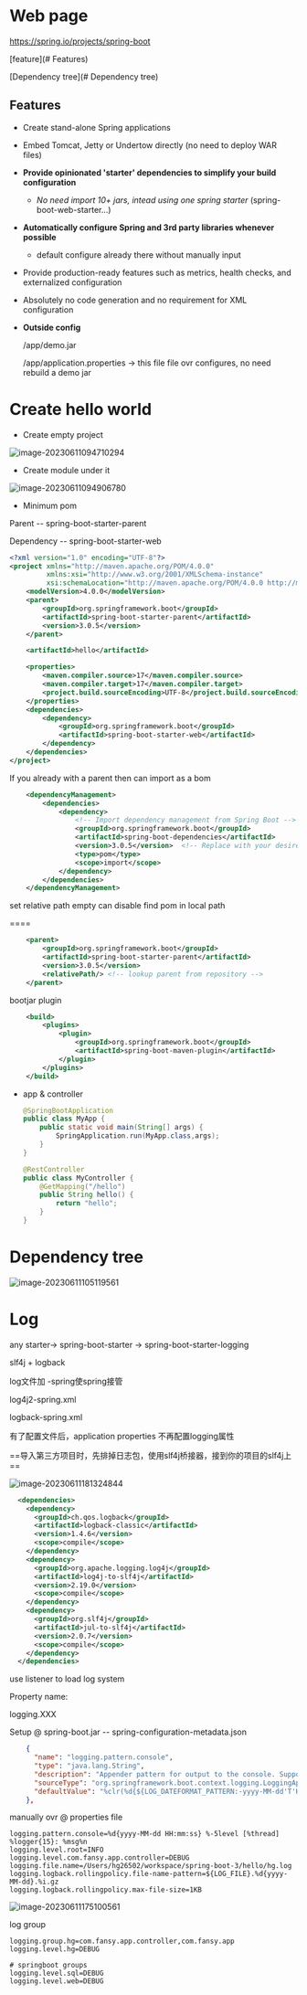 # Web page

https://spring.io/projects/spring-boot

[feature](# Features)

[Dependency tree](# Dependency tree)

## Features

- Create stand-alone Spring applications

- Embed Tomcat, Jetty or Undertow directly (no need to deploy WAR files)

- **Provide opinionated 'starter' dependencies to simplify your build configuration**

  - *No need import 10+ jars, intead using one spring starter* (spring-boot-web-starter...)

- **Automatically configure Spring and 3rd party libraries whenever possible**

  - default configure already there without manually input 

- Provide production-ready features such as metrics, health checks, and externalized configuration

- Absolutely no code generation and no requirement for XML configuration

- **Outside config**

  /app/demo.jar

  /app/application.properties  -> this file file ovr configures, no need rebuild a demo jar



# Create hello world

- Create empty project

![image-20230611094710294](image-20230611094710294.png)



- Create module under it

![image-20230611094906780](image-20230611094906780.png)

- Minimum pom

Parent -- spring-boot-starter-parent

Dependency -- spring-boot-starter-web

```xml
<?xml version="1.0" encoding="UTF-8"?>
<project xmlns="http://maven.apache.org/POM/4.0.0"
         xmlns:xsi="http://www.w3.org/2001/XMLSchema-instance"
         xsi:schemaLocation="http://maven.apache.org/POM/4.0.0 http://maven.apache.org/xsd/maven-4.0.0.xsd">
    <modelVersion>4.0.0</modelVersion>
    <parent>
        <groupId>org.springframework.boot</groupId>
        <artifactId>spring-boot-starter-parent</artifactId>
        <version>3.0.5</version>
    </parent>

    <artifactId>hello</artifactId>

    <properties>
        <maven.compiler.source>17</maven.compiler.source>
        <maven.compiler.target>17</maven.compiler.target>
        <project.build.sourceEncoding>UTF-8</project.build.sourceEncoding>
    </properties>
    <dependencies>
        <dependency>
            <groupId>org.springframework.boot</groupId>
            <artifactId>spring-boot-starter-web</artifactId>
        </dependency>
    </dependencies>
</project>
```



If you already with a parent then can import as a bom

```xml
    <dependencyManagement>
        <dependencies>
            <dependency>
                <!-- Import dependency management from Spring Boot -->
                <groupId>org.springframework.boot</groupId>
                <artifactId>spring-boot-dependencies</artifactId>
                <version>3.0.5</version>  <!-- Replace with your desired Spring Boot version -->
                <type>pom</type>
                <scope>import</scope>
            </dependency>
        </dependencies>
    </dependencyManagement>
```



set relative path empty can disable find pom in local path

==<relativePath/>==

```xml
    <parent>
        <groupId>org.springframework.boot</groupId>
        <artifactId>spring-boot-starter-parent</artifactId>
        <version>3.0.5</version>
        <relativePath/> <!-- lookup parent from repository -->
    </parent>
```



bootjar plugin

```xml
    <build>
        <plugins>
            <plugin>
                <groupId>org.springframework.boot</groupId>
                <artifactId>spring-boot-maven-plugin</artifactId>
            </plugin>
        </plugins>
    </build>
```



- app & controller

  ```java
  @SpringBootApplication
  public class MyApp {
      public static void main(String[] args) {
          SpringApplication.run(MyApp.class,args);
      }
  }
  ```

  ```java
  @RestController
  public class MyController {
      @GetMapping("/hello")
      public String hello() {
          return "hello";
      }
  }
  ```



# Dependency tree

![image-20230611105119561](image-20230611105119561.png)



# Log



any starter-> spring-boot-starter -> spring-boot-starter-logging



slf4j + logback



log文件加 -spring使spring接管



log4j2-spring.xml

logback-spring.xml

有了配置文件后，application properties 不再配置logging属性



==导入第三方项目时，先排掉日志包，使用slf4j桥接器，接到你的项目的slf4j上==



![image-20230611181324844](image-20230611181324844.png)

```xml
  <dependencies>
    <dependency>
      <groupId>ch.qos.logback</groupId>
      <artifactId>logback-classic</artifactId>
      <version>1.4.6</version>
      <scope>compile</scope>
    </dependency>
    <dependency>
      <groupId>org.apache.logging.log4j</groupId>
      <artifactId>log4j-to-slf4j</artifactId>
      <version>2.19.0</version>
      <scope>compile</scope>
    </dependency>
    <dependency>
      <groupId>org.slf4j</groupId>
      <artifactId>jul-to-slf4j</artifactId>
      <version>2.0.7</version>
      <scope>compile</scope>
    </dependency>
  </dependencies>
```



use listener to load log system



Property name:

logging.XXX



Setup @ spring-boot.jar -- spring-configuration-metadata.json

```json
    {
      "name": "logging.pattern.console",
      "type": "java.lang.String",
      "description": "Appender pattern for output to the console. Supported only with the default Logback setup.",
      "sourceType": "org.springframework.boot.context.logging.LoggingApplicationListener",
      "defaultValue": "%clr(%d{${LOG_DATEFORMAT_PATTERN:-yyyy-MM-dd'T'HH:mm:ss.SSSXXX}}){faint} %clr(${LOG_LEVEL_PATTERN:-%5p}) %clr(${PID:- }){magenta} %clr(---){faint} %clr([%15.15t]){faint} %clr(%-40.40logger{39}){cyan} %clr(:){faint} %m%n${LOG_EXCEPTION_CONVERSION_WORD:-%wEx}"
    },
```



manually ovr @ properties file

```properties
logging.pattern.console=%d{yyyy-MM-dd HH:mm:ss} %-5level [%thread] %logger{15}: %msg%n
logging.level.root=INFO
logging.level.com.fansy.app.controller=DEBUG
logging.file.name=/Users/hg26502/workspace/spring-boot-3/hello/hg.log
logging.logback.rollingpolicy.file-name-pattern=${LOG_FILE}.%d{yyyy-MM-dd}.%i.gz
logging.logback.rollingpolicy.max-file-size=1KB
```

![image-20230611175100561](image-20230611175100561.png)

log group

```properties
logging.group.hg=com.fansy.app.controller,com.fansy.app
logging.level.hg=DEBUG

# springboot groups
logging.level.sql=DEBUG
logging.level.web=DEBUG
```







